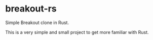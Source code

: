 # breakout-rs
Simple Breakout clone in Rust.

This is a very simple and small project to get more familiar with Rust.
